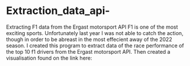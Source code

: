 # Extraction_data_api-
Extracting F1 data from the Ergast motorsport API
F1 is one of the most exciting sports. Unfortunately last year I was not able to catch the action, though in order to be 
abreast in the most effecient away of the 2022 season. I created this program to extract data of the race  performance of the top 10 f1 drivers from the Ergast motorsport API.  Then created a  visualisation found on the link here:
